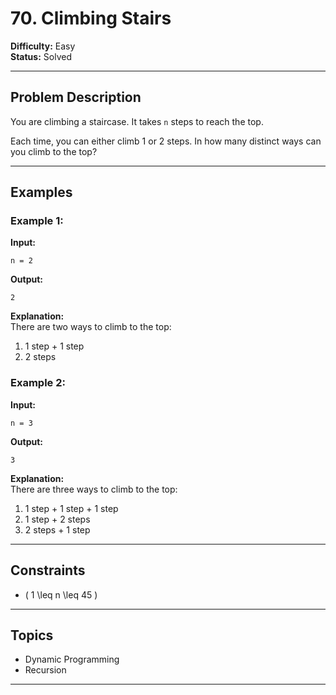 # **70. Climbing Stairs**

**Difficulty:** Easy  
**Status:** Solved  

---

## **Problem Description**

You are climbing a staircase. It takes `n` steps to reach the top.  

Each time, you can either climb 1 or 2 steps. In how many distinct ways can you climb to the top?

---

## **Examples**

### Example 1:
**Input:**  
```
n = 2
```  
**Output:**  
```
2
```  
**Explanation:**  
There are two ways to climb to the top:  
1. 1 step + 1 step  
2. 2 steps  

### Example 2:
**Input:**  
```
n = 3
```  
**Output:**  
```
3
```  
**Explanation:**  
There are three ways to climb to the top:  
1. 1 step + 1 step + 1 step  
2. 1 step + 2 steps  
3. 2 steps + 1 step  

---

## **Constraints**
- \( 1 \leq n \leq 45 \)

---

## **Topics**
- Dynamic Programming  
- Recursion  

---

